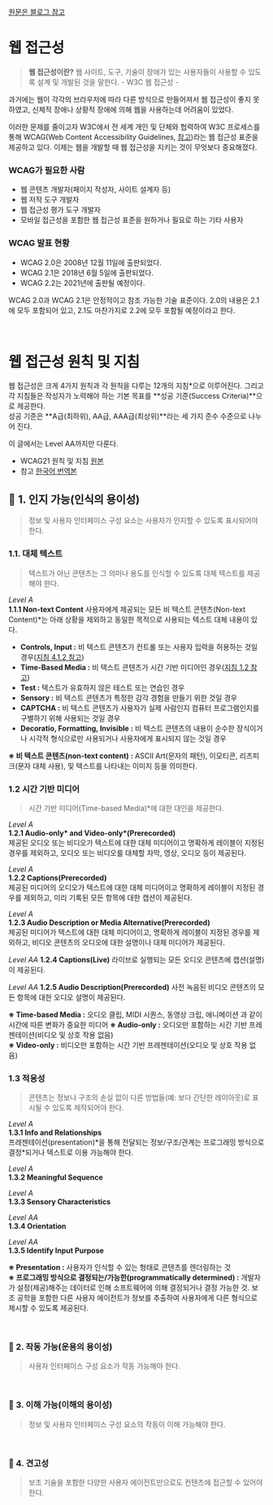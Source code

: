 [원문은 블로그 참고](https://velog.io/@im_hass_/%EC%9B%B9-%EC%A0%91%EA%B7%BC%EC%84%B1)

# 웹 접근성
> **웹 접근성이란?**
웹 사이트, 도구, 기술이 장애가 있는 사용자들이 사용할 수 있도록 설계 및 개발된 것을 말한다. - W3C 웹 접근성 -

과거에는 웹이 각각의 브라우저에 따라 다른 방식으로 만들어져서 웹 접근성이 좋지 못하였고, 신체적 장애나 상황적 장애에 의해 웹을 사용하는데 어려움이 있었다.

이러한 문제를 줄이고자 W3C에서 전 세계 개인 및 단체와 협력하여 W3C 프로세스를 통해 WCAG(Web Content Accessibility Guidelines, [참고](https://www.w3.org/WAI/standards-guidelines/wcag/))라는 웹 접근성 표준을 제공하고 있다. 이제는 웹을 개발할 때 웹 접근성을 지키는 것이 무엇보다 중요해졌다.

### WCAG가 필요한 사람
- 웹 콘텐츠 개발자(페이지 작성자, 사이트 설계자 등)
- 웹 저작 도구 개발자
- 웹 접근성 평가 도구 개발자
- 모바일 접근성을 포함한 웹 접근성 표준을 원하거나 필요로 하는 기타 사용자

### WCAG 발표 현황
- WCAG 2.0은 2008년 12월 11일에 출판되었다.
- WCAG 2.1은 2018년 6월 5일에 출판되었다.
- WCAG 2.2는 2021년에 출판될 예정이다.

WCAG 2.0과 WCAG 2.1은 안정적이고 참조 가능한 기술 표준이다.
2.0의 내용은 2.1에 모두 포함되어 있고, 2.1도 마찬가지로 2.2에 모두 포함될 예정이라고 한다.

<br>

# 웹 접근성 원칙 및 지침
웹 접근성은 크게 4가지 원칙과 각 원칙을 다루는 12개의 지침\*으로 이루어진다. 그리고 각 지침들은 작성자가 노력해야 하는 기본 목표를 **성공 기준(Success Criteria)**으로 제공한다.  
성공 기준은 **A급(최하위), AA급, AAA급(최상위)**라는 세 가지 준수 수준으로 나누어 진다.

이 글에서는 Level AA까지만 다룬다.

* WCAG21 원칙 및 지침 [원본](https://www.w3.org/TR/WCAG21/#perceivable)
* 참고 [한국어 번역본](http://www.kwacc.or.kr/WAI/wcag21/)

## 🔎 1. 인지 가능(인식의 용이성)
> 정보 및 사용자 인터페이스 구성 요소는 사용자가 인지할 수 있도록 표시되어야 한다.

### 1.1. 대체 텍스트
> 텍스트가 아닌 콘텐츠는 그 의미나 용도를 인식할 수 있도록 대체 텍스트를 제공해야 한다.

_Level A_  
**1.1.1 Non-text Content**
 사용자에게 제공되는 모든 비 텍스트 콘텐츠(Non-text Content)\*는 아래 상황을 제외하고 동일한 목적으로 사용되는 텍스트 대체 내용이 있다.
  - **Controls, Input :** 비 텍스트 콘텐츠가 컨트롤 또는 사용자 입력을 허용하는 것일 경우([지침 4.1.2 참고](#41-Compatible))
  - **Time-Based Media :** 비 텍스트 콘텐츠가 시간 기반 미디어인 경우([지침 1.2 참고](#12-시간-기반-미디어))
  - **Test :** 텍스트가 유효하지 않은 테스트 또는 연습인 경우
  - **Sensory :** 비 텍스트 콘텐츠가 특정한 감각 경험을 만들기 위한 것일 경우
  - **CAPTCHA :** 비 텍스트 콘텐츠가 사용자가 실제 사람인지 컴퓨터 프로그램인지를 구별하기 위해 사용되는 것일 경우
  - **Decoratio, Formatting, Invisible :** 비 텍스트 콘텐츠의 내용이 순수한 장식이거나 시각적 형식으로만 사용되거나 사용자에게 표시되지 않는 것일 경우
 
**※ 비 텍스트 콘텐츠(non-text content) :** ASCII Art(문자의 패턴), 이모티콘, 리츠피크(문자 대체 사용), 및 텍스트를 나타내는 이미지 등을 의미한다.


### 1.2 시간 기반 미디어
> 시간 기반 미디어(Time-based Media)\*에 대한 대인을 제공한다.

_Level A_  
**1.2.1 Audio-only\* and Video-only\*(Prerecorded)**  
제공된 오디오 또는 비디오가 텍스트에 대한 대체 미디어이고 명확하게 레이블이 지정된 경우를 제외하고, 오디오 또는 비디오를 대체할 자막, 영상, 오디오 등이 제공된다.  

_Level A_  
**1.2.2 Captions(Prerecorded)**  
제공된 미디어의 오디오가 텍스트에 대한 대체 미디어이고 명확하게 레이블이 지정된 경우를 제외하고, 미리 기록된 모든 항목에 대한 캡션이 제공된다.  

_Level A_  
**1.2.3 Audio Description or Media Alternative(Prerecorded)**  
제공된 미디어가 텍스트에 대한 대체 미디어이고, 명확하게 레이블이 지정된 경우를 제외하고, 비디오 콘텐츠의 오디오에 대한 설명이나 대체 미디어가 제공된다.  

_Level AA_
**1.2.4 Captions(Live)**
라이브로 실행되는 모든 오디오 콘텐츠에 캡션(설명)이 제공된다.

_Level AA_
**1.2.5 Audio Description(Prerecorded)**
사전 녹음된 비디오 콘텐츠의 모든 항목에 대한 오디오 설명이 제공된다.


**※ Time-based Media :** 오디오 클립, MIDI 시퀀스, 동영상 크립, 애니메이션 과 같이 시간에 따른 변화가 중요한 미디어
**※ Audio-only :** 오디오만 포함하는 시간 기반 프레젠테이션(비디오 및 상호 작용 없음)  
**※ Video-only :** 비디오만 포함하는 시간 기반 프레젠테이션(오디오 및 상호 작용 없음)  


### 1.3 적응성
> 콘텐츠는 정보나 구조의 손실 없이 다른 방법들(예: 보다 간단한 레이아웃)로 표시될 수 있도록 제작되어야 한다.

_Level A_  
**1.3.1 Info and Relationships**  
프레젠테이션(presentation)\*을 통해 전달되는 정보/구조/관계는 프로그래밍 방식으로 결정\*되거나 텍스트로 이용 가능해야 한다.

_Level A_  
**1.3.2 Meaningful Sequence**  

_Level A_  
**1.3.3 Sensory Characteristics**  

_Level AA_  
**1.3.4 Orientation**  

_Level AA_  
**1.3.5 Identify Input Purpose**  


**※ Presentation :** 사용자가 인식할 수 있는 형태로 콘텐츠를 렌더링하는 것  
**※ 프로그래밍 방식으로 결정되는/가능한(programmatically determined) :** 개발자가 설정(제공)해주는 데이터로 인해 소프트웨어에 의해 결정되거나 결정 가능한 것. 보조 공학을 포함한 다른 사용자 에이전트가 정보를 추출하여 사용자에게 다른 형식으로 제시할 수 있도록 제공된다.  



<br>

### 🔎 2. 작동 가능(운용의 용이성)
> 사용자 인터페이스 구성 요소가 작동 가능해야 한다.

<br>


### 🔎 3. 이해 가능(이해의 용이성)
> 정보 및 사용자 인터페이스 구성 요소의 작동이 이해 가능해야 한다.

<br>

### 🔎 4. 견고성
> 보조 기술을 포함한 다양한 사용자 에이전트만으로도 컨텐츠에 접근할 수 있어야 한다.
